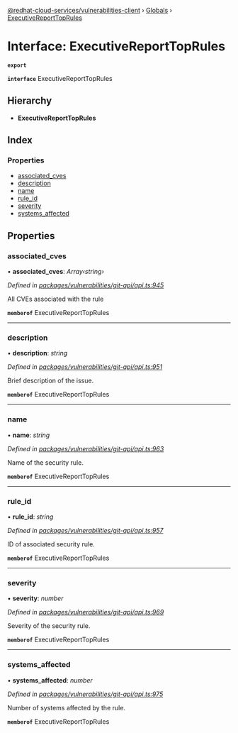 [@redhat-cloud-services/vulnerabilities-client](../README.md) › [Globals](../globals.md) › [ExecutiveReportTopRules](executivereporttoprules.md)

# Interface: ExecutiveReportTopRules

**`export`** 

**`interface`** ExecutiveReportTopRules

## Hierarchy

* **ExecutiveReportTopRules**

## Index

### Properties

* [associated_cves](executivereporttoprules.md#associated_cves)
* [description](executivereporttoprules.md#description)
* [name](executivereporttoprules.md#name)
* [rule_id](executivereporttoprules.md#rule_id)
* [severity](executivereporttoprules.md#severity)
* [systems_affected](executivereporttoprules.md#systems_affected)

## Properties

###  associated_cves

• **associated_cves**: *Array‹string›*

*Defined in [packages/vulnerabilities/git-api/api.ts:945](https://github.com/RedHatInsights/javascript-clients/blob/master/packages/vulnerabilities/git-api/api.ts#L945)*

All CVEs associated with the rule

**`memberof`** ExecutiveReportTopRules

___

###  description

• **description**: *string*

*Defined in [packages/vulnerabilities/git-api/api.ts:951](https://github.com/RedHatInsights/javascript-clients/blob/master/packages/vulnerabilities/git-api/api.ts#L951)*

Brief description of the issue.

**`memberof`** ExecutiveReportTopRules

___

###  name

• **name**: *string*

*Defined in [packages/vulnerabilities/git-api/api.ts:963](https://github.com/RedHatInsights/javascript-clients/blob/master/packages/vulnerabilities/git-api/api.ts#L963)*

Name of the security rule.

**`memberof`** ExecutiveReportTopRules

___

###  rule_id

• **rule_id**: *string*

*Defined in [packages/vulnerabilities/git-api/api.ts:957](https://github.com/RedHatInsights/javascript-clients/blob/master/packages/vulnerabilities/git-api/api.ts#L957)*

ID of associated security rule.

**`memberof`** ExecutiveReportTopRules

___

###  severity

• **severity**: *number*

*Defined in [packages/vulnerabilities/git-api/api.ts:969](https://github.com/RedHatInsights/javascript-clients/blob/master/packages/vulnerabilities/git-api/api.ts#L969)*

Severity of the security rule.

**`memberof`** ExecutiveReportTopRules

___

###  systems_affected

• **systems_affected**: *number*

*Defined in [packages/vulnerabilities/git-api/api.ts:975](https://github.com/RedHatInsights/javascript-clients/blob/master/packages/vulnerabilities/git-api/api.ts#L975)*

Number of systems affected by the rule.

**`memberof`** ExecutiveReportTopRules

